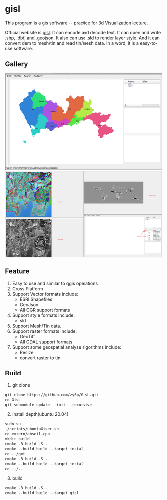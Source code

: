 # gisl

This program is a gis software -- practice for 3d Visualization lecture.

Official website is [gisl](https://www.hotdry.top/gisl/). It can encode and decode text. It can open and write .shp,
.dbf, and .geojson. It also can use .sld to render layer style. And it can convert dem to mesh/tin and read tin/mesh
data. In a word, it is a easy-to-use software.

## Gallery

![vector](resource/vector.png)
![raster](resource/raster.png)

## Feature

1. Easy to use and similar to qgis operations
2. Cross Platform
3. Support Vector formats include:
   - ESRI Shapefiles
   - GeoJson
   - All OGR support formats
4. Support style formats include:
   - sld
5. Support Mesh/Tin data.
6. Support raster formats include:
   - GeoTiff
   - All GDAL support formats
6. Support some geospatial analyse algorithms include:
   - Resize
   - convert raster to tin

## Build

1. git clone

```shell
git clone https://github.com/zy6p/GisL.git
cd GisL
git submodule update --init --recursive
```

2. install depth(ubuntu 20.04)

```shell
sudo su
./scripts/ubuntuGiser.sh
cd extern/abseil-cpp
mkdir build
cmake -B build -S .
cmake --build build --target install
cd ../gmt
cmake -B build -S .
cmake --build build --target install
cd ../..
```

3. build

```shell
cmake -B build -S .
cmake --build build --target gisl
```

